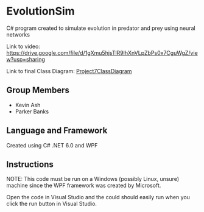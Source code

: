 # EvolutionSim
C# program created to simulate evolution in predator and prey using neural networks

Link to video: https://drive.google.com/file/d/1gXmu5hjsTlR9lhXnVLpZbPs0x7CguWgZ/view?usp=sharing

Link to final Class Diagram: [Project7ClassDiagram](Documentation/Project7PDF.pdf)

## Group Members
- Kevin Ash
- Parker Banks

## Language and Framework
Created using C# .NET 6.0 and WPF

## Instructions
NOTE: This code must be run on a Windows (possibly Linux, unsure) machine since the WPF framework was created by Microsoft.

Open the code in Visual Studio and the could should easily run when you click the run button in Visual Studio.
